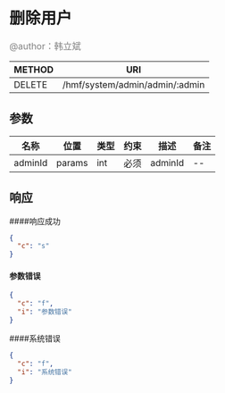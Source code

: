 # 删除用户
<font color="gray" size="3">@author：韩立斌</font>

|METHOD|URI|
|--|--|
|DELETE|/hmf/system/admin/admin/:admin|

## 参数

|名称|位置|类型|约束|描述|备注|
|--|--|--|--|--|--|
|adminId|params|int|必须|adminId|--|

## 响应
####响应成功
```json
{
  "c": "s"
}
```

#### 参数错误
```json
{
  "c": "f",
  "i": "参数错误"
}
```

####系统错误
```json
{
  "c": "f",
  "i": "系统错误"
}
```

